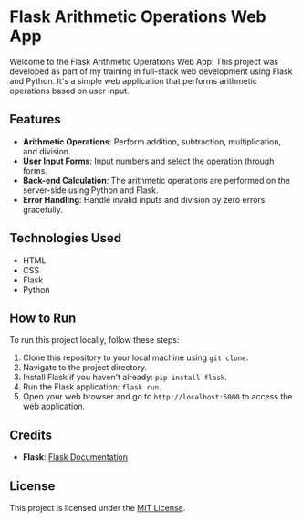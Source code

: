 # Flask Arithmetic Operations Web App

Welcome to the Flask Arithmetic Operations Web App! This project was developed as part of my training in full-stack web development using Flask and Python. It's a simple web application that performs arithmetic operations based on user input.

## Features

- **Arithmetic Operations**: Perform addition, subtraction, multiplication, and division.
- **User Input Forms**: Input numbers and select the operation through forms.
- **Back-end Calculation**: The arithmetic operations are performed on the server-side using Python and Flask.
- **Error Handling**: Handle invalid inputs and division by zero errors gracefully.

## Technologies Used

- HTML
- CSS
- Flask
- Python

## How to Run

To run this project locally, follow these steps:

1. Clone this repository to your local machine using `git clone`.
2. Navigate to the project directory.
3. Install Flask if you haven't already: `pip install flask`.
4. Run the Flask application: `flask run`.
5. Open your web browser and go to `http://localhost:5000` to access the web application.


## Credits

- **Flask**: [Flask Documentation](https://flask.palletsprojects.com/)

## License

This project is licensed under the [MIT License](LICENSE).
